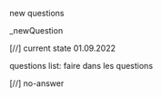 new questions

_newQuestion 

[//] current state 01.09.2022

questions list: 
faire dans les questions

[//] no-answer